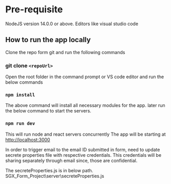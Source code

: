 # Pre-requisite

NodeJS version 14.0.0 or above.
Editors like visual studio code

## How to run the app locally 

Clone the repo form git and run the following commands

### git clone `<repoUrl>`
Open the root folder in the command prompt or VS code editor and run the below commands
### `npm install` 
The above command will install all necessary modules for the app.
later run the below command to start the servers.

### `npm run dev`

This will run node  and react servers concurrently 
The app will be starting at [http://localhost:3000](http://localhost:3000)

In order to trigger email to the email ID submitted in form, need to update secrete properties file with respective credentials.
This credentials will be sharing separately through email since, those are confidential.

The secreteProperties.js is in below path. 
SGX_Form_Project\server\secreteProperties.js


